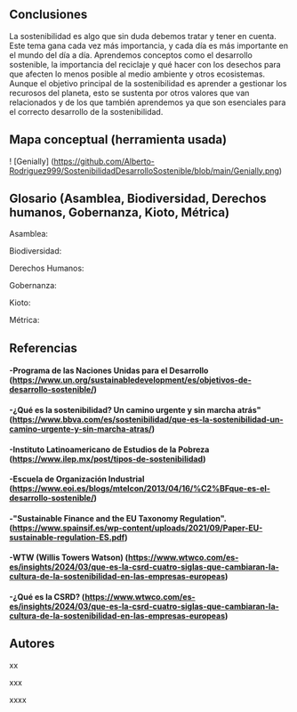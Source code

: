## Conclusiones

La sostenibilidad es algo que sin duda debemos tratar y tener en cuenta. Este tema gana cada vez más importancia, y cada día es más importante en el mundo del día a día.
Aprendemos conceptos como el desarrollo sostenible, la importancia del reciclaje y qué hacer con los desechos para que afecten lo menos posible al medio ambiente y otros ecosistemas.
Aunque el objetivo principal de la sostenibilidad es aprender a gestionar los recurosos del planeta, esto se sustenta por otros valores que van relacionados y de los que también aprendemos ya que son esenciales para el correcto desarrollo de la sostenibilidad. 



## Mapa conceptual (herramienta usada)

! [Genially] (https://github.com/Alberto-Rodriguez999/SostenibilidadDesarrolloSostenible/blob/main/Genially.png)


## Glosario (Asamblea, Biodiversidad, Derechos humanos, Gobernanza, Kioto, Métrica)


Asamblea:

Biodiversidad:

Derechos Humanos:

Gobernanza:

Kioto:

Métrica:


## Referencias



#### -Programa de las Naciones Unidas para el Desarrollo (https://www.un.org/sustainabledevelopment/es/objetivos-de-desarrollo-sostenible/)
#### -¿Qué es la sostenibilidad? Un camino urgente y sin marcha atrás" (https://www.bbva.com/es/sostenibilidad/que-es-la-sostenibilidad-un-camino-urgente-y-sin-marcha-atras/)
#### -Instituto Latinoamericano de Estudios de la Pobreza (https://www.ilep.mx/post/tipos-de-sostenibilidad)
#### -Escuela de Organización Industrial (https://www.eoi.es/blogs/mtelcon/2013/04/16/%C2%BFque-es-el-desarrollo-sostenible/)
#### -"Sustainable Finance and the EU Taxonomy Regulation". (https://www.spainsif.es/wp-content/uploads/2021/09/Paper-EU-sustainable-regulation-ES.pdf)
#### -WTW (Willis Towers Watson) (https://www.wtwco.com/es-es/insights/2024/03/que-es-la-csrd-cuatro-siglas-que-cambiaran-la-cultura-de-la-sostenibilidad-en-las-empresas-europeas)
#### -¿Qué es la CSRD? (https://www.wtwco.com/es-es/insights/2024/03/que-es-la-csrd-cuatro-siglas-que-cambiaran-la-cultura-de-la-sostenibilidad-en-las-empresas-europeas)


## Autores
xx

xxx

xxxx



